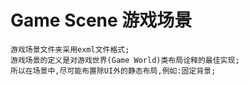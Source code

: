 # Game Scene 游戏场景 

```
游戏场景文件夹采用exml文件格式;
游戏场景的定义是对游戏世界(Game World)类布局诠释的最佳实现;
所以在场景中,尽可能布置除UI外的静态布局,例如:固定背景;
```


